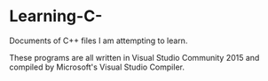 # Learning-C-
Documents of C++ files I am attempting to learn.

These programs are all written in Visual Studio Community 2015 and compiled by Microsoft's Visual Studio Compiler.
